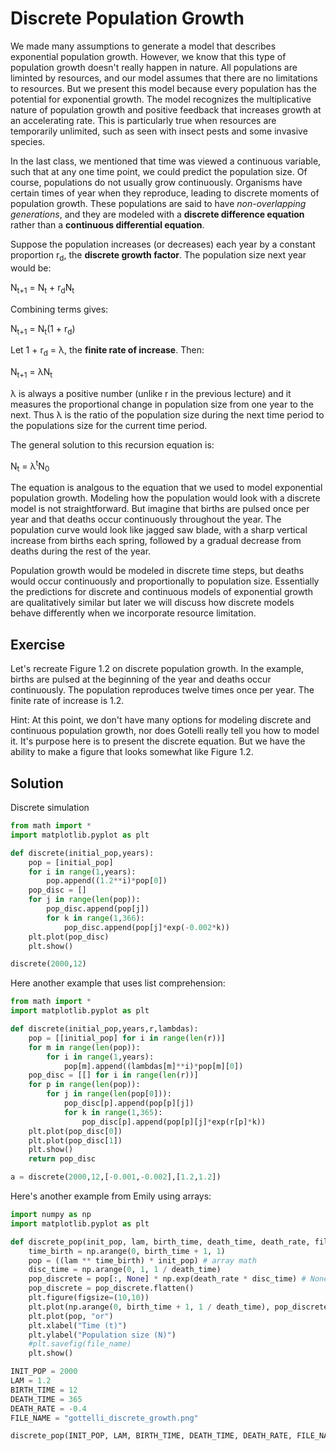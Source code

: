 # Discrete Population Growth

We made many assumptions to generate a model that describes exponential population growth. However, we know that this type of population growth doesn't really happen in nature. All populations are liminted by resources, and our model assumes that there are no limitations to resources. But we present this model because every population has the potential for exponential growth. The model recognizes the multiplicative nature of population growth and positive feedback that increases growth at an accelerating rate. This is particularly true when resources are temporarily unlimited, such as seen with insect pests and some invasive species.

In the last class, we mentioned that time was viewed a continuous variable, such that at any one time point, we could predict the population size. Of course, populations do not usually grow continuously. Organisms have certain times of year when they reproduce, leading to discrete moments of population growth. These populations are said to have *non-overlapping generations*, and they are modeled with a **discrete difference equation** rather than a **continuous differential equation**.

Suppose the population increases (or decreases) each year by a constant proportion r<sub>d</sub>, the **discrete growth factor**. The population size next year would be:

N<sub>t+1</sub> = N<sub>t</sub> + r<sub>d</sub>N<sub>t</sub>

Combining terms gives:

N<sub>t+1</sub> = N<sub>t</sub>(1 + r<sub>d</sub>)

Let 1 + r<sub>d</sub> = &lambda;, the **finite rate of increase**. Then:

N<sub>t+1</sub> = &lambda;N<sub>t</sub>

&lambda; is always a positive number (unlike r in the previous lecture) and it measures the proportional change in population size from one year to the next. Thus &lambda; is the ratio of the population size during the next time period to the populations size for the current time period.

The general solution to this recursion equation is:

N<sub>t</sub> = &lambda;<sup>t</sup>N<sub>0</sub>

The equation is analgous to the equation that we used to model exponential population growth. Modeling how the population would look with a discrete model is not straightforward. But imagine that births are pulsed once per year and that deaths occur continuously throughout the year. The population curve would look like jagged saw blade, with a sharp vertical increase from births each spring, followed by a gradual decrease from deaths during the rest of the year.

Population growth would be modeled in discrete time steps, but deaths would occur continuously and proportionally to population size. Essentially the predictions for discrete and continuous models of exponential growth are qualitatively similar but later we will discuss how discrete models behave differently when we incorporate resource limitation.

## Exercise

Let's recreate Figure 1.2 on discrete population growth. In the example, births are pulsed at the beginning of the year and deaths occur continuously. The population reproduces twelve times once per year. The finite rate of increase is 1.2.

Hint: At this point, we don't have many options for modeling discrete and continuous population growth, nor does Gotelli really tell you how to model it. It's purpose here is to present the discrete equation. But we have the ability to make a figure that looks somewhat like Figure 1.2.

## Solution
Discrete simulation
```python
from math import *
import matplotlib.pyplot as plt

def discrete(initial_pop,years):
    pop = [initial_pop]
    for i in range(1,years):
        pop.append((1.2**i)*pop[0])
    pop_disc = []
    for j in range(len(pop)):
        pop_disc.append(pop[j])
        for k in range(1,366):
            pop_disc.append(pop[j]*exp(-0.002*k))
    plt.plot(pop_disc)
    plt.show()

discrete(2000,12)
```
Here another example that uses list comprehension:

```python
from math import *
import matplotlib.pyplot as plt

def discrete(initial_pop,years,r,lambdas):
    pop = [[initial_pop] for i in range(len(r))]
    for m in range(len(pop)):
        for i in range(1,years):
            pop[m].append((lambdas[m]**i)*pop[m][0])
    pop_disc = [[] for i in range(len(r))]
    for p in range(len(pop)):
        for j in range(len(pop[0])):
            pop_disc[p].append(pop[p][j])
            for k in range(1,365):
                pop_disc[p].append(pop[p][j]*exp(r[p]*k))
    plt.plot(pop_disc[0])
    plt.plot(pop_disc[1])
    plt.show()
    return pop_disc

a = discrete(2000,12,[-0.001,-0.002],[1.2,1.2])
```

Here's another example from Emily using arrays:

```python
import numpy as np
import matplotlib.pyplot as plt

def discrete_pop(init_pop, lam, birth_time, death_time, death_rate, file_name):
    time_birth = np.arange(0, birth_time + 1, 1)
    pop = ((lam ** time_birth) * init_pop) # array math
    disc_time = np.arange(0, 1, 1 / death_time)
    pop_discrete = pop[:, None] * np.exp(death_rate * disc_time) # None adds new axis to numpy array, avoids unequal lengths error if you used original pop array axis
    pop_discrete = pop_discrete.flatten()
    plt.figure(figsize=(10,10))    
    plt.plot(np.arange(0, birth_time + 1, 1 / death_time), pop_discrete, "k")
    plt.plot(pop, "or")
    plt.xlabel("Time (t)")
    plt.ylabel("Population size (N)")
    #plt.savefig(file_name)
    plt.show()

INIT_POP = 2000
LAM = 1.2
BIRTH_TIME = 12
DEATH_TIME = 365
DEATH_RATE = -0.4
FILE_NAME = "gottelli_discrete_growth.png"

discrete_pop(INIT_POP, LAM, BIRTH_TIME, DEATH_TIME, DEATH_RATE, FILE_NAME)
```

